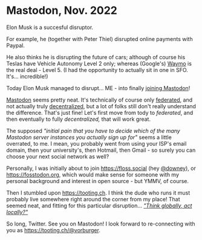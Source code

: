 # Mastodon, Nov. 2022

Elon Musk is a succesful disruptor.

For example, he (together with Peter Thiel) disrupted online payments with Paypal.

He also thinks he is disrupting the future of cars; although of course his Teslas
have Vehicle Autonomy Level 2 only; whereas (Google's) [Waymo](https://waymo.com)
is the real deal - Level 5. (I had the opportunity to actually sit in one in SFO.
It's... incredible!)

Today Elon Musk managed to disrupt... ME - into finally [joining Mastodon](https://joinmastodon.org)!

[Mastodon](https://en.wikipedia.org/wiki/Mastodon_(software)) seems pretty neat.
It's technically of course only [federated](https://en.wikipedia.org/wiki/Fediverse),
and not actually truly [decentralized](https://github.com/vorburger/awesome-decentralized-internet-web3-blockchain-p2p-security-world-cloud#social-networks--media), but a lot of folks still don't really understand the difference.
That's just fine! Let's first move from tody to _federated_, and then eventually to fully _decentralized,_
that will work great.

The supposed _"initial pain that you have to decide which of the many Mastodon
server instances you actually sign up for"_ seems a little overrated, to me.
I mean, you probably went from using your ISP's email domain, then your university's,
then Hotmail, then Gmail - so surely you can choose your next social network as well?

Personally, I was initially about to join https://floss.social (hey [@downey](https://floss.social/@downey)),
or https://fosstodon.org, which would make sense for someone with my personal background and interest
in open source - but YMMV, of course.

Then I stumbled upon https://tooting.ch. I think the dude who runs it must probably live
somewhere right around the corner from my place! That seemed neat, and fitting for this
particular disruption... [_"Think globally, act locally?"_](https://en.wikipedia.org/wiki/Think_globally,_act_locally)

So long, Twitter.  See you on Mastodon! I look forward to re-connecting with you as https://tooting.ch/@vorburger.
